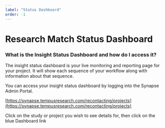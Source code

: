 ```yaml
---
label: "Status Dashboard"
order: -1
---
```

# Research Match Status Dashboard

### What is the Insight Status Dashboard and how do I access it?

The insight status dashboard is your live monitoring and reporting page for your project. It will show each sequence of your workflow along with information about that sequence.

You can access your insight status dashboard by logging into the Synapse Admin Portal.

[https://synapse.tempusresearch.com/recontacting/projects](https://synapse.tempusresearch.com/recontacting/projects)

Click on the study or project you wish to see details for, then click on the blue Dashboard link